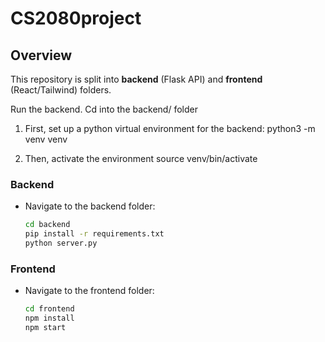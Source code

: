 
# CS2080project
## Overview
This repository is split into **backend** (Flask API) and **frontend** (React/Tailwind) folders.

Run the backend. Cd into the backend/ folder
1. First, set up a python virtual environment for the backend:
python3 -m venv venv

2. Then, activate the environment
source venv/bin/activate

### Backend
- Navigate to the backend folder:
  ```bash
  cd backend
  pip install -r requirements.txt
  python server.py
  ```

### Frontend
- Navigate to the frontend folder:
  ```bash
  cd frontend
  npm install
  npm start
  ```